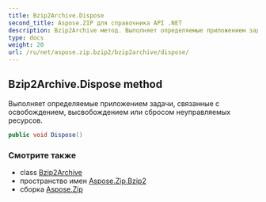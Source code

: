 ```yaml
---
title: Bzip2Archive.Dispose
second_title: Aspose.ZIP для справочника API .NET
description: Bzip2Archive метод. Выполняет определяемые приложением задачи связанные с освобождением высвобождением или сбросом неуправляемых ресурсов.
type: docs
weight: 20
url: /ru/net/aspose.zip.bzip2/bzip2archive/dispose/
---
```

## Bzip2Archive.Dispose method

Выполняет определяемые приложением задачи, связанные с освобождением, высвобождением или сбросом неуправляемых ресурсов.

```csharp
public void Dispose()
```

### Смотрите также

* class [Bzip2Archive](../)
* пространство имен [Aspose.Zip.Bzip2](../../bzip2archive/)
* сборка [Aspose.Zip](../../../)


